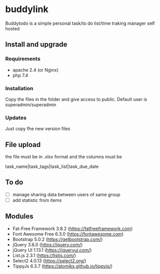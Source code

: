 # buddylink
Buddytodo is a simple personal task/to do list/time traking manager self hosted

## Install and upgrade
### Requirements
- apache 2.4 (or Nginx)
- php 7.4

### Installation
Copy the files in the folder and give access to public. Default user is superadmin/superadmin

### Updates
Just copy fhe new version files

## File upload
the file must be in .xlsx format and the columns must be

task_name|task_tags|task_list|task_due_date

## To do
- [ ] manage sharing data between users of same group
- [ ] add statistic from items

## Modules
- Fat-Free Framework 3.8.2 (https://fatfreeframework.com)
- Font Awesome Free 6.3.0 (https://fontawesome.com)
- Bootstrap 5.0.2 (https://getbootstrap.com/)
- jQuery 3.6.0 (https://jquery.com/)
- jQuery UI 1.13.1 (https://jqueryui.com/)
- List.js 2.3.1 (https://listjs.com/)
- Select2 4.0.13 (https://select2.org/)
- TippyJs 6.3.7 (https://atomiks.github.io/tippyjs/)